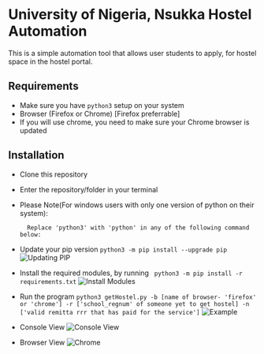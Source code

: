 # University of Nigeria, Nsukka Hostel Automation
This is a simple automation tool that allows user students to apply, for hostel space in the hostel portal.

## Requirements 
- Make sure you have ```python3``` setup on your system
- Browser (Firefox or Chrome) [Firefox preferrable]
- If you will use chrome, you need to make sure your Chrome browser is updated

## Installation 
- Clone this repository
- Enter the repository/folder in your terminal

- Please Note(For windows users with only one version of python on their system):

        Replace 'python3' with 'python' in any of the following command below:
- Update your pip version
```python3 -m pip install --upgrade pip```
![Updating PIP](examples/install-pip.png "Updating PIP")
- Install the required modules, by running
``` python3 -m pip install -r requirements.txt``` 
![Install Modules](examples/install-modules.png "Install required modules")
- Run the program
```python3 getHostel.py -b [name of browser- 'firefox' or 'chrome'] -r ['school_regnum' of someone yet to get hostel] -n ['valid remitta rrr that has paid for the service']```
![Example](examples/example_.png "Example")
- Console View
![Console View](examples/console.png "Console")
- Browser View
![Chrome](examples/screen.png "Chrome")
